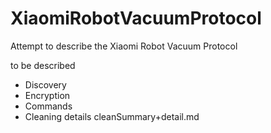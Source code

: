 # XiaomiRobotVacuumProtocol
Attempt to describe the Xiaomi Robot Vacuum Protocol


to be described
* Discovery
* Encryption
* Commands
 * Cleaning details cleanSummary+detail.md
